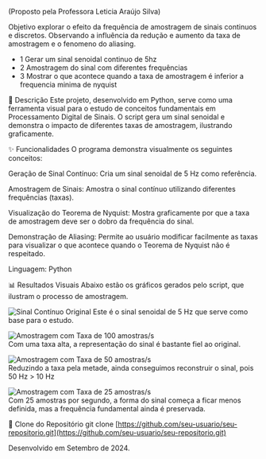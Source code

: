 (Proposto pela Professora Leticia Araújo Silva)

Objetivo explorar o efeito da frequência de amostragem de sinais continuos e discretos.
Observando a influência da redução e aumento da taxa de amostragem e o fenomeno do aliasing.

* 1 Gerar um sinal senoidal continuo de 5hz
* 2 Amostragem do sinal com diferentes frequências
* 3 Mostrar o que acontece quando a taxa de amostragem é inferior a frequencia minima de nyquist

📝 Descrição
Este projeto, desenvolvido em Python, serve como uma ferramenta visual para o estudo de conceitos fundamentais em Processamento Digital de Sinais. O script gera um sinal senoidal e demonstra o impacto de diferentes taxas de amostragem, ilustrando graficamente.

✨ Funcionalidades
O programa demonstra visualmente os seguintes conceitos:

Geração de Sinal Contínuo: Cria um sinal senoidal de 5 Hz como referência.

Amostragem de Sinais: Amostra o sinal contínuo utilizando diferentes frequências (taxas).

Visualização do Teorema de Nyquist: Mostra graficamente por que a taxa de amostragem deve ser o dobro da frequência do sinal.

Demonstração de Aliasing: Permite ao usuário modificar facilmente as taxas para visualizar o que acontece quando o Teorema de Nyquist não é respeitado.

Linguagem: Python 

📊 Resultados Visuais
Abaixo estão os gráficos gerados pelo script, que ilustram o processo de amostragem.

![Sinal Contínuo Original](exemplo_furrier\Figure_1.png) 
Este é o sinal senoidal de 5 Hz que serve como base para o estudo.

![Amostragem com Taxa de 100 amostras/s](exemplo_furrier\Figure_2.png)  
Com uma taxa alta, a representação do sinal é bastante fiel ao original.

![Amostragem com Taxa de 50 amostras/s](exemplo_furrier\Figure_3.png)   
Reduzindo a taxa pela metade, ainda conseguimos reconstruir o sinal, pois 50 Hz > 10 Hz

![Amostragem com Taxa de 25 amostras/s](exemplo_furrier\Figure_4.png)    
Com 25 amostras por segundo, a forma do sinal começa a ficar menos definida, mas a frequência fundamental ainda é preservada.

📂 Clone do Repositório
git clone [https://github.com/seu-usuario/seu-repositorio.git](https://github.com/seu-usuario/seu-repositorio.git)


Desenvolvido em Setembro de 2024.